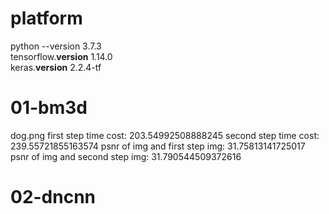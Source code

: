 # platform
python --version 3.7.3  
tensorflow.__version__ 1.14.0  
keras.__version__ 2.2.4-tf  
# 01-bm3d
dog.png
first step time cost: 203.54992508888245
second step time cost: 239.55721855163574
psnr of img and first step img: 31.75813141725017
psnr of img and second step img: 31.790544509372616
# 02-dncnn
